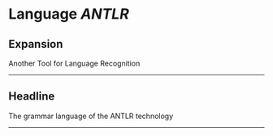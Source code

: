 # Language *ANTLR*
## Expansion
Another Tool for Language Recognition

---
## Headline
The grammar language of the ANTLR technology

---
